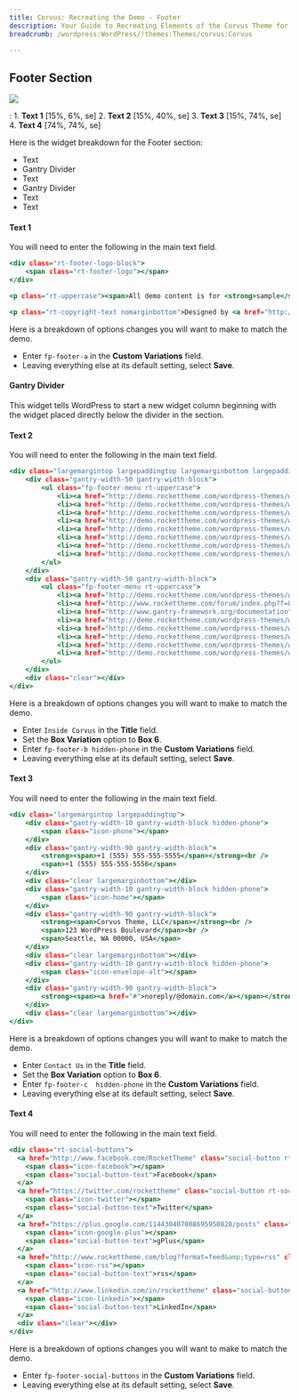 ```yaml
---
title: Corvus: Recreating the Demo - Footer
description: Your Guide to Recreating Elements of the Corvus Theme for WordPress
breadcrumb: /wordpress:WordPress/!themes:Themes/corvus:Corvus

---
```


Footer Section
-----

![][demo]

:   1. **Text 1** [15%, 6%, se]
    2. **Text 2** [15%, 40%, se]
    3. **Text 3** [15%, 74%, se]
    4. **Text 4** [74%, 74%, se]

Here is the widget breakdown for the Footer section:

* Text
* Gantry Divider
* Text
* Gantry Divider
* Text
* Text

#### Text 1

You will need to enter the following in the main text field.

~~~ .html
<div class="rt-footer-logo-block">
    <span class="rt-footer-logo"></span>
</div>

<p class="rt-uppercase"><span>All demo content is for <strong>sample</strong> purposes only<span class="visible-large">, intended to show a live site</span>. <span class="hidden-tablet">Use the <a href="http://demo.rockettheme.com/wordpress-themes/wp_corvus/installation/"><strong>RocketLauncher</strong></a> for demo replication.</span> All images are copyrighted to their respective owners.</span></p>

<p class="rt-copyright-text nomarginbottom">Designed by <a href="http://www.rockettheme.com/" target="_blank">RocketTheme</a></p>
~~~

Here is a breakdown of options changes you will want to make to match the demo.

* Enter `fp-footer-a` in the **Custom Variations** field.
* Leaving everything else at its default setting, select **Save**.

#### Gantry Divider

This widget tells WordPress to start a new widget column beginning with the widget placed directly below the divider in the section.

#### Text 2

You will need to enter the following in the main text field.

~~~ .html
<div class="largemargintop largepaddingtop largemarginbottom largepaddingbottom">
    <div class="gantry-width-50 gantry-width-block">
        <ul class="fp-footer-menu rt-uppercase">
            <li><a href="http://demo.rockettheme.com/wordpress-themes/wp_corvus/features/">Features</a></li>
            <li><a href="http://demo.rockettheme.com/wordpress-themes/wp_corvus/widget-positions/">Positions</a></li>
            <li><a href="http://demo.rockettheme.com/wordpress-themes/wp_corvus/widget-variations/">Variations</a></li>
            <li><a href="http://demo.rockettheme.com/wordpress-themes/wp_corvus/typography/">Typography</a></li>
            <li><a href="http://demo.rockettheme.com/wordpress-themes/wp_corvus/menu-options/">Menu<span class="hidden-tablet"> Options</span></a></li>
            <li><a href="http://demo.rockettheme.com/wordpress-themes/wp_corvus/plugins/">Plugins</a></li>
            <li><a href="http://demo.rockettheme.com/wordpress-themes/wp_corvus/tutorials/">Tutorials</a></li>
            <li><a href="http://demo.rockettheme.com/wordpress-themes/wp_corvus/installation/">Installation</a></li>       
        </ul>
    </div>
    <div class="gantry-width-50 gantry-width-block">
        <ul class="fp-footer-menu rt-uppercase">
            <li><a href="http://demo.rockettheme.com/wordpress-themes/wp_corvus/logo-editing/">Logo <span class="hidden-tablet">Editing</span></a></li>
            <li><a href="http://www.rockettheme.com/forum/index.php?f=844&amp;rb_v=viewforum"><span class="hidden-tablet">Forum</span> Guides</a></li>
            <li><a href="http://www.gantry-framework.org/documentation">Gantry</a></li>                     
            <li><a href="http://demo.rockettheme.com/wordpress-themes/wp_corvus/preset-styles/">Preset Styles</a></li>
            <li><a href="http://demo.rockettheme.com/wordpress-themes/wp_corvus/sed-imperdiet-ligula-nisi/">Sample Post</a></li>
            <li><a href="http://demo.rockettheme.com/wordpress-themes/wp_corvus/sample-page-2/"><span class="hidden-tablet">Dummy</span> Page</a></li>
            <li><a href="http://demo.rockettheme.com/wordpress-themes/wp_corvus/?m=2013">Archive</a></li>
            <li><a href="http://demo.rockettheme.com/wordpress-themes/wp_corvus/?s=varius">Search</a></li>
        </ul>
    </div>
    <div class="clear"></div>
</div>
~~~

Here is a breakdown of options changes you will want to make to match the demo.

* Enter `Inside Corvus` in the **Title** field.
* Set the **Box Variation** option to **Box 6**.
* Enter `fp-footer-b hidden-phone` in the **Custom Variations** field.
* Leaving everything else at its default setting, select **Save**.

#### Text 3

You will need to enter the following in the main text field.

~~~ .html
<div class="largemargintop largepaddingtop">
    <div class="gantry-width-10 gantry-width-block hidden-phone">
        <span class="icon-phone"></span>
    </div>
    <div class="gantry-width-90 gantry-width-block">
        <strong><span>+1 (555) 555-555-5555</span></strong><br />
        <span>+1 (555) 555-555-5556</span>
    </div>
    <div class="clear largemarginbottom"></div>
    <div class="gantry-width-10 gantry-width-block hidden-phone">
        <span class="icon-home"></span>
    </div>
    <div class="gantry-width-90 gantry-width-block">
        <strong><span>Corvus Theme, LLC</span></strong><br />
        <span>123 WordPress Boulevard</span><br />
        <span>Seattle, WA 00000, USA</span> 
    </div>
    <div class="clear largemarginbottom"></div>
    <div class="gantry-width-10 gantry-width-block hidden-phone">
        <span class="icon-envelope-alt"></span>
    </div>
    <div class="gantry-width-90 gantry-width-block">
        <strong><span><a href="#">noreply/@domain.com</a></span></strong>
    </div>
    <div class="clear largemarginbottom"></div> 
</div>
~~~

Here is a breakdown of options changes you will want to make to match the demo.

* Enter `Contact Us` in the **Title** field.
* Set the **Box Variation** option to **Box 6**.
* Enter `fp-footer-c  hidden-phone` in the **Custom Variations** field.
* Leaving everything else at its default setting, select **Save**.

#### Text 4

You will need to enter the following in the main text field.

~~~ .html
<div class="rt-social-buttons">
  <a href="http://www.facebook.com/RocketTheme" class="social-button rt-social-button-1">
    <span class="icon-facebook"></span>
    <span class="social-button-text">Facebook</span>
  </a>
  <a href="https://twitter.com/rockettheme" class="social-button rt-social-button-2">
    <span class="icon-twitter"></span>
    <span class="social-button-text">Twitter</span>
  </a>
  <a href="https://plus.google.com/114430407008695950828/posts" class="social-button rt-social-button-3">
    <span class="icon-google-plus"></span>
    <span class="social-button-text">gPlus</span>
  </a>
  <a href="http://www.rockettheme.com/blog?format=feed&amp;type=rss" class="social-button rt-social-button-4">
    <span class="icon-rss"></span>
    <span class="social-button-text">rss</span>
  </a>
  <a href="http://www.linkedin.com/in/rockettheme" class="social-button rt-social-button-5">
    <span class="icon-linkedin"></span>
    <span class="social-button-text">LinkedIn</span>
  </a>
  <div class="clear"></div>
</div>
~~~

Here is a breakdown of options changes you will want to make to match the demo.

* Enter `fp-footer-social-buttons` in the **Custom Variations** field.
* Leaving everything else at its default setting, select **Save**.

[demo]: assets/demo_8.jpeg